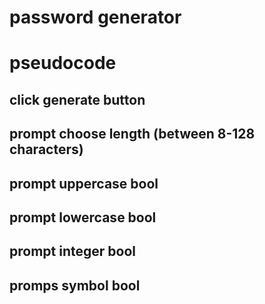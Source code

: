 # password generator

# pseudocode
## click generate button
## prompt choose length (between 8-128 characters)
## prompt uppercase bool
## prompt lowercase bool
## prompt integer bool
## promps symbol bool